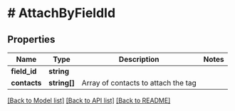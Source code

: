 # # AttachByFieldId

## Properties

Name | Type | Description | Notes
------------ | ------------- | ------------- | -------------
**field_id** | **string** |  |
**contacts** | **string[]** | Array of contacts to attach the tag |

[[Back to Model list]](../../README.md#models) [[Back to API list]](../../README.md#endpoints) [[Back to README]](../../README.md)
